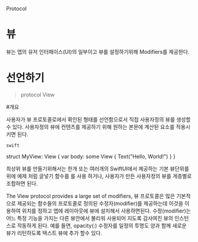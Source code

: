 Protocol
# 뷰

뷰는 앱의 유저 인터패이스(UI)의 일부이고  뷰를 설정하기위해 Modifiers를 제공한다.

# 선언하기

>protocol View

#개요

사용자가 뷰 프로토콜로에서 확인된 형태를 선언함으로서 직접 사용자정의 뷰를 생성할 수 있다.
사용자정의 뷰에 컨텐츠를 제공하기 위해 원하는 본문에 계산된 요소를 적용시키면 된다.

    swift
 struct MyView: View {
    var body: some View {
         Text("Hello, World!")
   }
}


최상위 뷰를 만들기위해서는 한개 또는 여러개의 SwiftUI에서 제공하는 기본 뷰단위를 위에 예제 처럼 글넣기 함수를 를 사용 하거나, 사용자가 만든 사용자정의 뷰를 게층별로 조합하면 된다.

The View protocol provides a large set of modifiers,
뷰 프로토콜은 많은 기본적으로 제공되는 함수들의 프로토콜로 정의된 수정자(modifier)를 제공하는데 이것을 이용하여 위치를 정하고 앱에 레이아웃에 뷰에 설치해서 사용하면된다.  수정(modifier)는 어느 특정 기능을 가지는 다른 뷰안에서 불리워 사용되어 지도록 감사여진 뷰의 인스턴스로 작동하게 된다. 예를 들면, opacity(_:_) 수정자를 일정의 투명도 양과 함께 새로운 뷰가 리턴하도록 택스트 뷰에 추가 할수 있다.
